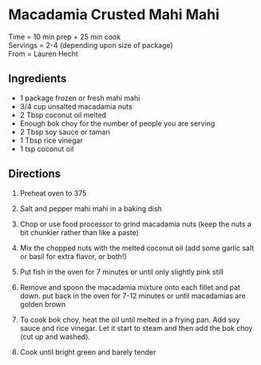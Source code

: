 Macadamia Crusted Mahi Mahi
====
Time = 10 min prep + 25 min cook \
Servings = 2-4 (depending upon size of package) \
From = Lauren Hecht

**Ingredients**
----
- 1 package frozen or fresh mahi mahi
- 3/4 cup unsalted macadamia nuts
- 2 Tbsp coconut oil melted
- Enough bok choy for the number of people you are serving
- 2 Tbsp soy sauce or tamari
- 1 Tbsp rice vinegar
- 1 tsp coconut oil

**Directions**
----
1. Preheat oven to 375

2. Salt and pepper mahi mahi in a baking dish

3. Chop or use food processor to grind macadamia nuts (keep the nuts a bit chunkier rather than like a paste)

4. Mix the chopped nuts with the melted coconut oil (add some garlic salt or basil for extra flavor, or both!)

5. Put fish in the oven for 7 minutes or until only slightly pink still

6. Remove and spoon the macadamia mixture onto each fillet and pat down. put back in the oven for 7-12 minutes or until macadamias are golden brown

7. To cook bok choy, heat the oil until melted in a frying pan. Add soy sauce and rice vinegar. Let it start to steam and then add the bok choy (cut up and washed). 

8. Cook until bright green and barely tender
